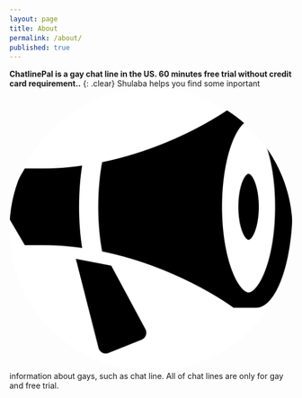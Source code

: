 ```yaml
---
layout: page
title: About
permalink: /about/
published: true
---
```


**ChatlinePal is a gay chat line in the US. 60 minutes free trial without credit card requirement..** 
{: .clear}
<img id="author-pic" style="border-radius:50%;float:left;margin-right:0.5em,width='80' height='80'" src="/img/bullhorn.svg"> Shulaba helps you find some inportant information about gays, such as chat line. All of chat lines are only for gay and free trial.

